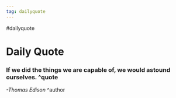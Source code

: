 ```yaml
---
tag: dailyquote
---
```


#dailyquote

# Daily Quote

### If we did the things we are capable of, we would astound ourselves. ^quote
*-Thomas Edison* ^author

